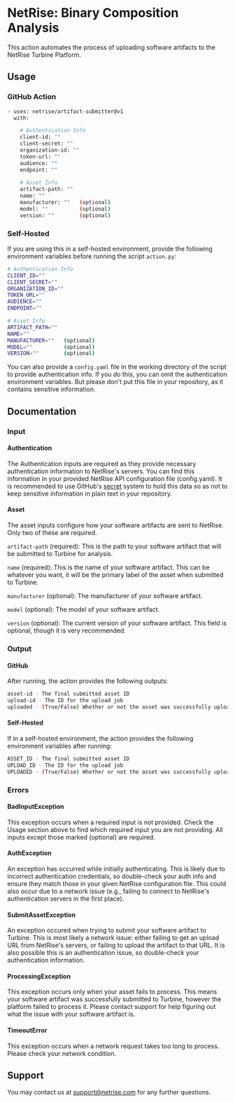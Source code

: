 # NetRise: Binary Composition Analysis

This action automates the process of uploading software artifacts to the NetRise Turbine Platform.

## Usage

### GitHub Action

```bash
- uses: netrise/artifact-submitter@v1
  with:

    # Authentication Info
    client-id: ""
    client-secret: ""
    organization-id: ""
    token-url: ""
    audience: ""
    endpoint: ""
    
    # Asset Info
    artifact-path: ""
    name: ""
    manufacturer: ""   (optional)
    model: ""          (optional)
    version: ""        (optional)
```

### Self-Hosted

If you are using this in a self-hosted environment, provide the following environment variables before running the script `action.py`:

```bash
# Authentication Info
CLIENT_ID=""
CLIENT_SECRET=""
ORGANIZATION_ID=""
TOKEN_URL=""
AUDIENCE=""
ENDPOINT=""

# Asset Info
ARTIFACT_PATH=""
NAME=""
MANUFACTURER=""   (optional)
MODEL=""          (optional)
VERSION=""        (optional)
```

You can also provide a `config.yaml` file in the working directory of the script to provide authentication info. If you do this, you can omit the authentication environment variables. But please don't put this file in your repository, as it contains sensitive information.

## Documentation

### Input

#### Authentication

The Authentication inputs are required as they provide necessary authentication information to NetRise's servers. You can find this information in your provided NetRise API configuration file (config.yaml). It is recommended to use GitHub's [secret](https://docs.github.com/en/actions/security-for-github-actions/security-guides/using-secrets-in-github-actions) system to hold this data so as not to keep sensitive information in plain text in your repository.

#### Asset

The asset inputs configure how your software artifacts are sent to NetRise. Only two of these are required.

`artifact-path` (required): This is the path to your software artifact that will be submitted to Turbine for analysis.

`name` (required): This is the name of your software artifact. This can be whatever you want, it will be the primary label of the asset when submitted to Turbine.

`manufacturer` (optional): The manufacturer of your software artifact.

`model` (optional): The model of your software artifact.

`version` (optional): The current version of your software artifact. This field is optional, though it is very recommended.

### Output

#### GitHub

After running, the action provides the following outputs:

```bash
asset-id - The final submitted asset ID
upload-id - The ID for the upload job
uploaded - (True/False) Whether or not the asset was successfully uploaded
```

#### Self-Hosted

If in a self-hosted environment, the action provides the following environment variables after running:

```bash
ASSET_ID - The final submitted asset ID
UPLOAD_ID - The ID for the upload job
UPLOADED - (True/False) Whether or not the asset was successfully uploaded
```

### Errors

#### BadInputException

This exception occurs when a required input is not provided. Check the Usage section above to find which required input you are not providing. All inputs except those marked (optional) are required.

#### AuthException

An exception has occurred while initially authenticating. This is likely due to incorrect authentication credentials, so double-check your auth info and ensure they match those in your given NetRise configuration file. This could also occur due to a network issue (e.g., failing to connect to NetRise's authentication servers in the first place).

#### SubmitAssetException

An exception occured when trying to submit your software artifact to Turbine. This is most likely a network issue: either failing to get an upload URL from NetRise's servers, or failing to upload the artifact to that URL. It is also possible this is an authentication issue, so double-check your authentication information.

#### ProcessingException

This exception occurs only when your asset fails to process. This means your software artifact was successfully submitted to Turbine, however the platform failed to process it. Please contact support for help figuring out what the issue with your software artifact is.

#### TimeoutError

This exception occurs when a network request takes too long to process. Please check your network condition.

## Support

You may contact us at <support@netrise.com> for any further questions.
